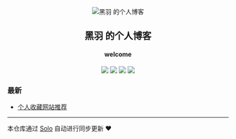 <p align="center"><img alt="黑羽 的个人博客" src="https://thetbw.xyz/images/logo.png"></p><h2 align="center">
黑羽 的个人博客
</h2>

<h4 align="center">welcome</h4>
<p align="center"><a title="黑羽 的个人博客" target="_blank" href="https://github.com/thetbw/solo-blog"><img src="https://img.shields.io/github/last-commit/thetbw/solo-blog.svg?style=flat-square&color=FF9900"></a>
<a title="GitHub repo size in bytes" target="_blank" href="https://github.com/thetbw/solo-blog"><img src="https://img.shields.io/github/repo-size/thetbw/solo-blog.svg?style=flat-square"></a>
<a title="Solo Version" target="_blank" href="https://github.com/b3log/solo/releases"><img src="https://img.shields.io/badge/solo-3.6.1-f1e05a.svg?style=flat-square&color=blueviolet"></a>
<a title="Hits" target="_blank" href="https://github.com/b3log/hits"><img src="https://hits.b3log.org/thetbw/solo-blog.svg"></a></p>

### 最新

* [个人收藏网站推荐](https://thetbw.xyz/solo/articles/2019/06/02/1559457140842.html)



---

本仓库通过 [Solo](https://github.com/b3log/solo) 自动进行同步更新 ❤️ 